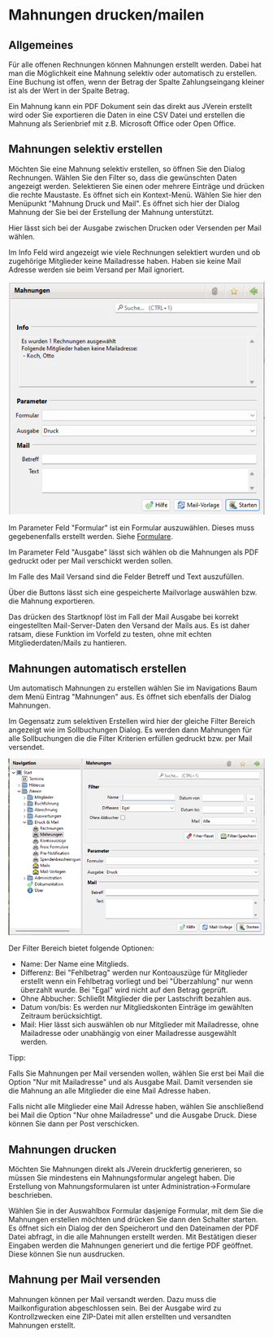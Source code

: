 # Mahnungen drucken/mailen

## Allgemeines

Für alle offenen Rechnungen können Mahnungen erstellt werden. Dabei hat man die Möglichkeit eine Mahnung selektiv oder automatisch zu erstellen. Eine Buchung ist offen, wenn der Betrag der Spalte Zahlungseingang kleiner ist als der Wert in der Spalte Betrag.

Ein Mahnung kann ein PDF Dokument sein das direkt aus JVerein erstellt wird oder Sie exportieren die Daten in eine CSV Datei und erstellen die Mahnung als Serienbrief mit z.B. Microsoft Office oder Open Office.

## Mahnungen selektiv erstellen

Möchten Sie eine Mahnung selektiv erstellen, so öffnen Sie den Dialog Rechnungen. Wählen Sie den Filter so, dass die gewünschten Daten angezeigt werden. Selektieren Sie einen oder mehrere Einträge und drücken die rechte Maustaste. Es öffnet sich ein Kontext-Menü. Wählen Sie hier den Menüpunkt "Mahnung Druck und Mail". Es öffnet sich hier der Dialog Mahnung der Sie bei der Erstellung der Mahnung unterstützt.

Hier lässt sich bei der Ausgabe zwischen Drucken oder Versenden per Mail wählen.

Im Info Feld wird angezeigt wie viele Rechnungen selektiert wurden und ob zugehörige Mitglieder keine Mailadresse haben. Haben sie keine Mail Adresse werden sie beim Versand per Mail ignoriert.

![](img/MahnungenDruckMailView1.png)

Im Parameter Feld "Formular" ist ein Formular auszuwählen. Dieses muss gegebenenfalls erstellt werden. Siehe [Formulare](../administration/mitglieder/formulare.md).

Im Parameter Feld "Ausgabe" lässt sich wählen ob die Mahnungen als PDF gedruckt oder per Mail verschickt werden sollen.

Im Falle des Mail Versand sind die Felder Betreff und Text auszufüllen.

Über die Buttons lässt sich eine gespeicherte Mailvorlage auswählen bzw. die Mahnung exportieren.

Das drücken des Startknopf löst im Fall der Mail Ausgabe bei korrekt eingestellten Mail-Server-Daten den Versand der Mails aus. Es ist daher ratsam, diese Funktion im Vorfeld zu testen, ohne mit echten Mitgliederdaten/Mails zu hantieren.

## Mahnungen automatisch erstellen

Um automatisch Mahnungen zu erstellen wählen Sie im Navigations Baum dem Menü Eintrag "Mahnungen" aus. Es öffnet sich ebenfalls der Dialog Mahnungen.

Im Gegensatz zum selektiven Erstellen wird hier der gleiche Filter Bereich angezeigt wie im Sollbuchungen Dialog. Es werden dann Mahnungen für alle Sollbuchungen die die Filter Kriterien erfüllen gedruckt bzw. per Mail versendet.

![](img/MahnungenDruckMailView2.png)

Der Filter Bereich bietet folgende Optionen:
* Name: Der Name eine Mitglieds.
* Differenz: Bei "Fehlbetrag" werden nur Kontoauszüge für Mitglieder erstellt wenn ein Fehlbetrag vorliegt und bei "Überzahlung" nur wenn überzahlt wurde. Bei "Egal" wird nicht auf den Betrag geprüft.
* Ohne Abbucher: Schließt Mitglieder die per Lastschrift bezahlen aus.
* Datum von/bis: Es werden nur Mitgliedskonten Einträge im gewählten Zeitraum berücksichtigt.
* Mail: Hier lässt sich auswählen ob nur Mitglieder mit Mailadresse, ohne Mailadresse oder unabhängig von einer Mailadresse ausgewählt werden.

Tipp:

Falls Sie Mahnungen per Mail versenden wollen, wählen Sie erst bei Mail die Option "Nur mit Mailadresse" und als Ausgabe Mail. Damit versenden sie die Mahnung an alle Mitglieder die eine Mail Adresse haben.

Falls nicht alle Mitglieder eine Mail Adresse haben, wählen Sie anschließend bei Mail die Option "Nur ohne Mailadresse" und die Ausgabe Druck. Diese können Sie dann per Post verschicken.

## Mahnungen drucken

Möchten Sie Mahnungen direkt als JVerein druckfertig generieren, so müssen Sie mindestens ein Mahnungsformular angelegt haben. Die Erstellung von Mahnungsformularen ist unter Administration->Formulare beschrieben.

Wählen Sie in der Auswahlbox Formular dasjenige Formular, mit dem Sie die Mahnungen erstellen möchten und drücken Sie dann den Schalter starten. Es öffnet sich ein Dialog der den Speicherort und den Dateinamen der PDF Datei abfragt, in die alle Mahnungen erstellt werden. Mit Bestätigen dieser Eingaben werden die Mahnungen generiert und die fertige PDF geöffnet. Diese können Sie nun ausdrucken.

## Mahnung per Mail versenden

Mahnungen können per Mail versandt werden. Dazu muss die Mailkonfiguration abgeschlossen sein. Bei der Ausgabe wird zu Kontrollzwecken eine ZIP-Datei mit allen erstellten und versandten Mahnungen erstellt.
